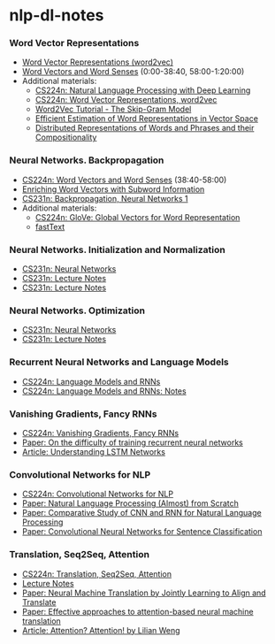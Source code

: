 # nlp-dl-notes

### Word Vector Representations

* [Word Vector Representations (word2vec)](https://youtu.be/8rXD5-xhemo)
* [Word Vectors and Word Senses](https://youtu.be/kEMJRjEdNzM) (0:00-38:40, 58:00-1:20:00)
* Additional materials:
  * [CS224n: Natural Language Processing with Deep Learning](https://youtu.be/OQQ-W_63UgQ)
  * [CS224n: Word Vector Representations, word2vec](https://youtu.be/ERibwqs9p38)
  * [Word2Vec Tutorial - The Skip-Gram Model](http://mccormickml.com/2016/04/19/word2vec-tutorial-the-skip-gram-model)
  * [Efficient Estimation of Word Representations in Vector Space](https://arxiv.org/pdf/1301.3781.pdf)
  * [Distributed Representations of Words and Phrases and their Compositionality](https://arxiv.org/pdf/1310.4546.pdf)
 
### Neural Networks. Backpropagation
 
 * [CS224n: Word Vectors and Word Senses](https://youtu.be/kEMJRjEdNzM) (38:40-58:00)
 * [Enriching Word Vectors with Subword Information](https://www.mitpressjournals.org/doi/pdfplus/10.1162/tacl_a_00051)
 * [CS231n: Backpropagation, Neural Networks 1](https://youtu.be/i94OvYb6noo)
 * Additional materials:
    * [CS224n: GloVe: Global Vectors for Word Representation](https://youtu.be/ASn7ExxLZws)
    * [fastText](https://youtu.be/CHcExDsDeHU)
    
### Neural Networks. Initialization and Normalization
 * [CS231n: Neural Networks](https://www.youtube.com/watch?v=gYpoJMlgyXA)
 * [CS231n: Lecture Notes](http://cs231n.github.io/neural-networks-1)
 * [CS231n: Lecture Notes](http://cs231n.github.io/neural-networks-2)
  
### Neural Networks. Optimization

 * [CS231n: Neural Networks](https://www.youtube.com/watch?v=hd_KFJ5ktUc)
 * [CS231n: Lecture Notes](http://cs231n.github.io/neural-networks-3)

### Recurrent Neural Networks and Language Models

 * [CS224n: Language Models and RNNs](https://youtu.be/iWea12EAu6U)
 * [CS224n: Language Models and RNNs: Notes](http://web.stanford.edu/class/cs224n/readings/cs224n-2019-notes05-LM_RNN.pdf)
 
### Vanishing Gradients, Fancy RNNs
* [CS224n: Vanishing Gradients, Fancy RNNs](https://www.youtube.com/watch?v=QEw0qEa0E50&list=PLoROMvodv4rOhcuXMZkNm7j3fVwBBY42z&index=7)
* [Paper: On the difficulty of training recurrent neural networks](http://proceedings.mlr.press/v28/pascanu13.pdf)
* [Article: Understanding LSTM Networks](https://colah.github.io/posts/2015-08-Understanding-LSTMs/)

### Convolutional Networks for NLP
* [CS224n: Convolutional Networks for NLP](https://youtu.be/EAJoRA0KX7I)
* [Paper: Natural Language Processing (Almost) from Scratch](http://www.jmlr.org/papers/volume12/collobert11a/collobert11a.pdf)
* [Paper: Comparative Study of CNN and RNN for Natural Language Processing](https://arxiv.org/abs/1702.01923)
* [Paper: Convolutional Neural Networks for Sentence Classification](https://www.aclweb.org/anthology/D14-1181.pdf)
   
### Translation, Seq2Seq, Attention
* [CS224n: Translation, Seq2Seq, Attention](https://www.youtube.com/watch?v=XXtpJxZBa2c)
* [Lecture Notes](http://web.stanford.edu/class/cs224n/readings/cs224n-2019-notes06-NMT_seq2seq_attention.pdf)
* [Paper: Neural Machine Translation by Jointly Learning to Align and Translate](https://arxiv.org/pdf/1409.0473.pdf)
* [Paper: Effective approaches to attention-based neural machine translation](https://arxiv.org/pdf/1508.04025)
* [Article: Attention? Attention! by Lilian Weng](https://lilianweng.github.io/lil-log/2018/06/24/attention-attention.html)
